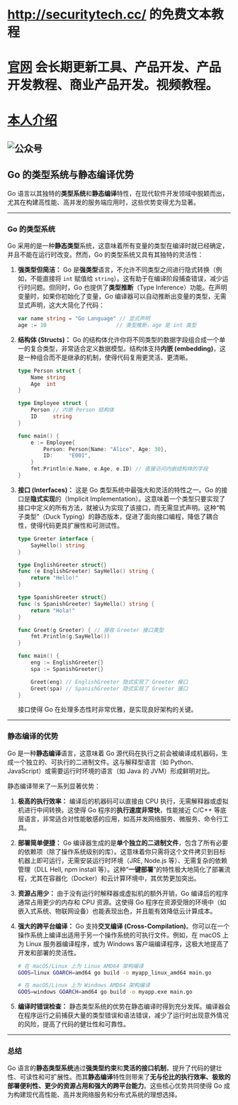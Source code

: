 # http://securitytech.cc/ 的免费文本教程

# [官网](securitytech.cc) 会长期更新工具、产品开发、产品开发教程、商业产品开发。视频教程。

# [本人介绍](http://securitytech.cc/about)

![公众号](https://github.com/haidragon/haidragon/blob/main/gzh.png)
-----

## Go 的类型系统与静态编译优势

Go 语言以其独特的**类型系统**和**静态编译**特性，在现代软件开发领域中脱颖而出，尤其在构建高性能、高并发的服务端应用时，这些优势变得尤为显著。

-----

### Go 的类型系统

Go 采用的是一种**静态类型**系统，这意味着所有变量的类型在编译时就已经确定，并且不能在运行时改变。然而，Go 的类型系统又具有其独特的灵活性：

1.  **强类型但简洁：** Go 是**强类型**语言，不允许不同类型之间进行隐式转换（例如，不能直接将 `int` 赋值给 `string`）。这有助于在编译阶段捕查错误，减少运行时问题。但同时，Go 也提供了**类型推断**（Type Inference）功能。在声明变量时，如果你初始化了变量，Go 编译器可以自动推断出变量的类型，无需显式声明，这大大简化了代码：

    ```go
    var name string = "Go Language" // 显式声明
    age := 10                      // 类型推断，age 是 int 类型
    ```

2.  **结构体 (Structs)：** Go 的结构体允许你将不同类型的数据字段组合成一个单一的复合类型，非常适合定义数据模型。结构体支持**内嵌 (embedding)**，这是一种组合而不是继承的机制，使得代码复用更灵活、更清晰。

    ```go
    type Person struct {
        Name string
        Age  int
    }

    type Employee struct {
        Person // 内嵌 Person 结构体
        ID     string
    }

    func main() {
        e := Employee{
            Person: Person{Name: "Alice", Age: 30},
            ID:     "E001",
        }
        fmt.Println(e.Name, e.Age, e.ID) // 直接访问内嵌结构体的字段
    }
    ```

3.  **接口 (Interfaces)：** 这是 Go 类型系统中最强大和灵活的特性之一。Go 的接口是**隐式实现**的（Implicit Implementation）。这意味着一个类型只要实现了接口中定义的所有方法，就被认为实现了该接口，而无需显式声明。这种“鸭子类型”（Duck Typing）的静态版本，促进了面向接口编程，降低了耦合性，使得代码更具扩展性和可测试性。

    ```go
    type Greeter interface {
        SayHello() string
    }

    type EnglishGreeter struct{}
    func (e EnglishGreeter) SayHello() string {
        return "Hello!"
    }

    type SpanishGreeter struct{}
    func (s SpanishGreeter) SayHello() string {
        return "Hola!"
    }

    func Greet(g Greeter) { // 接收 Greeter 接口类型
        fmt.Println(g.SayHello())
    }

    func main() {
        eng := EnglishGreeter{}
        spa := SpanishGreeter{}

        Greet(eng) // EnglishGreeter 隐式实现了 Greeter 接口
        Greet(spa) // SpanishGreeter 隐式实现了 Greeter 接口
    }
    ```

    接口使得 Go 在处理多态性时非常优雅，是实现良好架构的关键。

-----

### 静态编译的优势

Go 是一种**静态编译**语言，这意味着 Go 源代码在执行之前会被编译成机器码，生成一个独立的、可执行的二进制文件。这与解释型语言（如 Python、JavaScript）或需要运行时环境的语言（如 Java 的 JVM）形成鲜明对比。

静态编译带来了一系列显著优势：

1.  **极高的执行效率：** 编译后的机器码可以直接由 CPU 执行，无需解释器或虚拟机进行中间转换。这使得 Go 程序的**执行速度非常快**，性能接近 C/C++ 等底层语言，非常适合对性能敏感的应用，如高并发网络服务、微服务、命令行工具。

2.  **部署简单便捷：** Go 编译器生成的是**单个独立的二进制文件**，包含了所有必要的依赖项（除了操作系统级别的库）。这意味着你只需将这个文件拷贝到目标机器上即可运行，无需安装运行时环境（JRE, Node.js 等）、无需复杂的依赖管理（DLL Hell, npm install 等）。这种“**一键部署**”的特性极大地简化了部署流程，尤其在容器化（Docker）和云计算环境中，其优势更加突出。

3.  **资源占用少：** 由于没有运行时解释器或虚拟机的额外开销，Go 编译后的程序通常占用更少的内存和 CPU 资源。这使得 Go 程序在资源受限的环境中（如嵌入式系统、物联网设备）也能表现出色，并且能有效降低云计算成本。

4.  **强大的跨平台编译：** Go 支持**交叉编译 (Cross-Compilation)**。你可以在一个操作系统上编译出适用于另一个操作系统的可执行文件。例如，在 macOS 上为 Linux 服务器编译程序，或为 Windows 客户端编译程序，这极大地提高了开发和部署的灵活性。

    ```bash
    # 在 macOS/Linux 上为 Linux AMD64 架构编译
    GOOS=linux GOARCH=amd64 go build -o myapp_linux_amd64 main.go

    # 在 macOS/Linux 上为 Windows AMD64 架构编译
    GOOS=windows GOARCH=amd64 go build -o myapp.exe main.go
    ```

5.  **编译时错误检查：** 静态类型系统的优势在静态编译时得到充分发挥。编译器会在程序运行之前捕获大量的类型错误和语法错误，减少了运行时出现意外情况的风险，提高了代码的健壮性和可靠性。

-----

### 总结

Go 语言的**静态类型系统**通过**强类型约束**和**灵活的接口机制**，提升了代码的健壮性、可读性和可扩展性。而其**静态编译**特性则带来了**无与伦比的执行效率、极致的部署便利性、更少的资源占用和强大的跨平台能力**。这些核心优势共同使得 Go 成为构建现代高性能、高并发网络服务和分布式系统的理想选择。